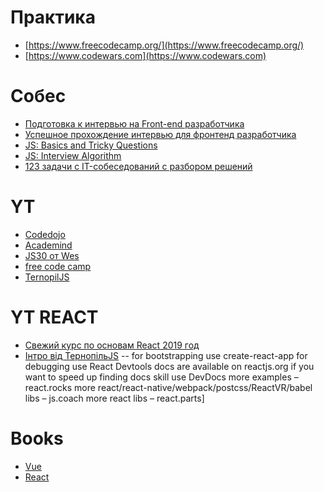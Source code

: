 # Практика

- [https://www.freecodecamp.org/](https://www.freecodecamp.org/)
- [https://www.codewars.com](https://www.codewars.com)

# Собес

- [Подготовка к интервью на Front-end разработчика](https://proglib.io/p/frontend-interview/)
- [Успешное прохождение интервью для фронтенд разработчика](https://proglib.io/p/cracking-the-frontend-interview/)
- [JS: Basics and Tricky Questions](http://www.thatjsdude.com/interview/js2.html)
- [JS: Interview Algorithm](http://www.thatjsdude.com/interview/js1.html)
- [123 задачи с IT-собеседований с разбором решений](https://tproger.ru/articles/problems/)

# YT

- [Codedojo](https://www.youtube.com/channel/UCY10FZglXJ8RL3xB04VpykQ/playlists)
- [Academind](https://www.youtube.com/channel/UCSJbGtTlrDami-tDGPUV9-w/playlists)
- [JS30 от Wes](https://www.youtube.com/playlist?list=PLu8EoSxDXHP6CGK4YVJhL_VWetA865GOH)
- [free code camp](https://www.youtube.com/channel/UC8butISFwT-Wl7EV0hUK0BQ/playlists)
- [TernopilJS](https://www.youtube.com/channel/UC9ASiMVFF0o-oi68RqzzY-Q/playlists)

# YT REACT

- [Свежий курс по основам React 2019 год](https://youtu.be/DLX62G4lc44)
- [Інтро від ТернопільJS](https://www.youtube.com/watch?v=G9gL_RXk1us&feature=push-u-sub&attr_tag=facL_asLda0JZCO6%3A6)
  -- for bootstrapping use create-react-app
  for debugging use React Devtools
  docs are available on reactjs.org
  if you want to speed up finding docs skill use DevDocs
  more examples – react.rocks
  more react/react-native/webpack/postcss/ReactVR/babel libs – js.coach
  more react libs – react.parts]

# Books

- [Vue](https://medium.freecodecamp.org/the-vue-handbook-a-thorough-introduction-to-vue-js-1e86835d8446)
- [React](https://medium.freecodecamp.org/the-react-handbook-b71c27b0a795)
